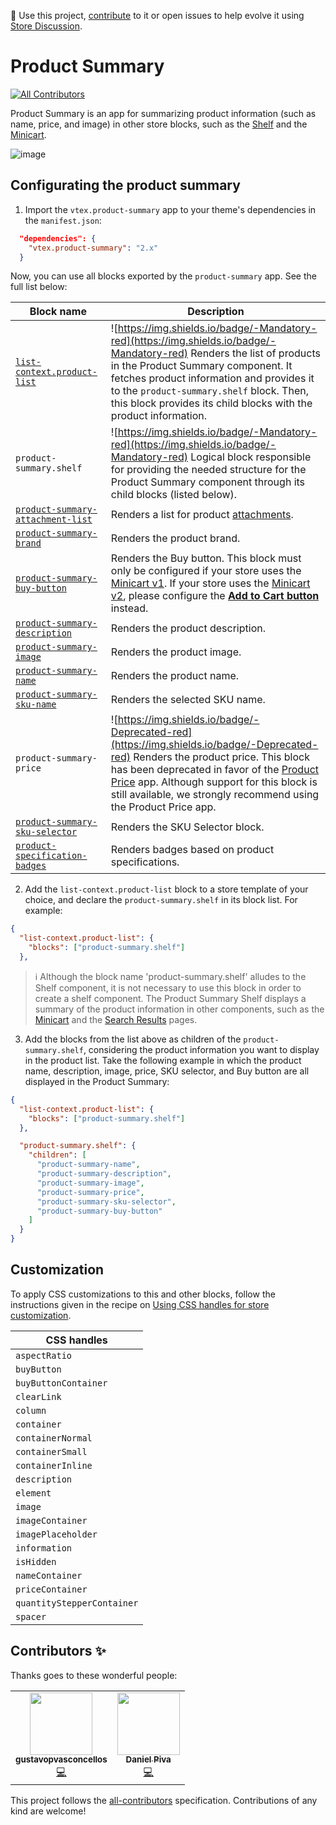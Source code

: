 📢 Use this project, [contribute](https://github.com/vtex-apps/product-summary) to it or open issues to help evolve it using [Store Discussion](https://github.com/vtex-apps/store-discussion).

# Product Summary

<!-- ALL-CONTRIBUTORS-BADGE:START - Do not remove or modify this section -->
[![All Contributors](https://img.shields.io/badge/all_contributors-2-orange.svg?style=flat-square)](#contributors-)
<!-- ALL-CONTRIBUTORS-BADGE:END -->

Product Summary is an app for summarizing product information (such as name, price, and image) in other store blocks, such as the [Shelf](https://developers.vtex.com/docs/guides/vtex-shelf/) and the [Minicart](https://developers.vtex.com/docs/guides/vtex-minicart/).

![image](https://cdn.jsdelivr.net/gh/vtexdocs/dev-portal-content@main/images/vtex-product-summary-0.png)

## Configurating the product summary

1. Import the `vtex.product-summary` app to your theme's dependencies in the `manifest.json`:

```json
  "dependencies": {
    "vtex.product-summary": "2.x"
  }
```

Now, you can use all blocks exported by the `product-summary` app. See the full list below:

| Block name                                                                                                                     | Description                                                                                                                                                                                                                                                                                                                                                                                                                                 |
| ------------------------------------------------------------------------------------------------------------------------------ | ------------------------------------------------------------------------------------------------------------------------------------------------------------------------------------------------------------------------------------------------------------------------------------------------------------------------------------------------------------------------------------------------------------------------------------------- |
| [`list-context.product-list`](https://developers.vtex.com/docs/guides/vtex-product-summary-productsummarylist)                 | ![https://img.shields.io/badge/-Mandatory-red](https://img.shields.io/badge/-Mandatory-red) Renders the list of products in the Product Summary component. It fetches product information and provides it to the `product-summary.shelf` block. Then, this block provides its child blocks with the product information.                                                                 |
| `product-summary.shelf`                                                                                                        | ![https://img.shields.io/badge/-Mandatory-red](https://img.shields.io/badge/-Mandatory-red) Logical block responsible for providing the needed structure for the Product Summary component through its child blocks (listed below).                                                                                                                                                                                                                                                                                             |
| [`product-summary-attachment-list`](https://developers.vtex.com/docs/guides/vtex-product-summary-productsummaryattachmentlist) | Renders a list for product [attachments](https://help.vtex.com/tutorial/adding-an-attachment--7zHMUpuoQE4cAskqEUWScU).                                                                                                                                                                                                                                                                                                                      |
| [`product-summary-brand`](https://developers.vtex.com/docs/guides/vtex-product-summary-productsummarybrand)                    | Renders the product brand.                                                                                                                                                                                                                                                                                                                                                                                                                  |
| [`product-summary-buy-button`](https://developers.vtex.com/docs/guides/vtex-product-summary-productsummarybuybutton)           | Renders the Buy button. This block must only be configured if your store uses the [Minicart v1](https://github.com/vtex-apps/minicart/blob/383d7bbd3295f06d1b5854a0add561a872e1515c/docs/README.md). If your store uses the [Minicart v2](https://developers.vtex.com/docs/guides/vtex-minicart), please configure the [**Add to Cart button**](https://developers.vtex.com/docs/guides/vtex-add-to-cart-button) instead.                   |
| [`product-summary-description`](https://developers.vtex.com/docs/guides/vtex-product-summary-productsummarydescription)        | Renders the product description.                                                                                                                                                                                                                                                                                                                                                                                                            |
| [`product-summary-image`](https://developers.vtex.com/docs/guides/vtex-product-summary-productsummaryimage)                    | Renders the product image.                                                                                                                                                                                                                                                                                                                                                                                                                  |
| [`product-summary-name`](https://developers.vtex.com/docs/guides/vtex-product-summary-productsummaryname)                      | Renders the product name.                                                                                                                                                                                                                                                                                                                                                                                                                   |
| [`product-summary-sku-name`](https://developers.vtex.com/docs/guides/vtex-product-summary-productsummaryskuname)               | Renders the selected SKU name.                                                                                                                                                                                                                                                                                                                                                                                                              |
| `product-summary-price`                                                                                                        | ![https://img.shields.io/badge/-Deprecated-red](https://img.shields.io/badge/-Deprecated-red) Renders the product price. This block has been deprecated in favor of the [Product Price](https://cdn.jsdelivr.net/gh/vtexdocs/dev-portal-content@main/images/vtex-product-summary-3.png) app. Although support for this block is still available, we strongly recommend using the Product Price app.                                         |
| [`product-summary-sku-selector`](https://developers.vtex.com/docs/guides/vtex-product-summary-productsummaryskuselector)       | Renders the SKU Selector block.                                                                                                                                                                                                                                                                                                                                                                                                             |
| [`product-specification-badges`](https://developers.vtex.com/vtex-developer-docs/docs/vtex-product-summary-productsummaryspecificationbadges) | Renders badges based on product specifications. |

2. Add the `list-context.product-list` block to a store template of your choice, and declare the `product-summary.shelf` in its block list. For example:

```json
{
  "list-context.product-list": {
    "blocks": ["product-summary.shelf"]
  },
```

> ℹ️ Although the block name 'product-summary.shelf' alludes to the Shelf component, it is not necessary to use this block in order to create a shelf component. The Product Summary Shelf displays a summary of the product information in other components, such as the [Minicart](https://developers.vtex.com/docs/guides/vtex-minicart) and the [Search Results](https://developers.vtex.com/docs/guides/vtex-search-result) pages.

3. Add the blocks from the list above as children of the `product-summary.shelf`, considering the product information you want to display in the product list. Take the following example in which the product name, description, image, price, SKU selector, and Buy button are all displayed in the Product Summary:

```json
{
  "list-context.product-list": {
    "blocks": ["product-summary.shelf"]
  },

  "product-summary.shelf": {
    "children": [
      "product-summary-name",
      "product-summary-description",
      "product-summary-image",
      "product-summary-price",
      "product-summary-sku-selector",
      "product-summary-buy-button"
    ]
  }
}
```

## Customization

To apply CSS customizations to this and other blocks, follow the instructions given in the recipe on [Using CSS handles for store customization](https://developers.vtex.com/docs/guides/vtex-io-documentation-using-css-handles-for-store-customization).

| CSS handles                |
| -------------------------- |
| `aspectRatio`              |
| `buyButton`                |
| `buyButtonContainer`       |
| `clearLink`                |
| `column`                   |
| `container`                |
| `containerNormal`          |
| `containerSmall`           |
| `containerInline`          |
| `description`              |
| `element`                  |
| `image`                    |
| `imageContainer`           |
| `imagePlaceholder`         |
| `information`              |
| `isHidden`                 |
| `nameContainer`            |
| `priceContainer`           |
| `quantityStepperContainer` |
| `spacer`                   |

<!-- DOCS-IGNORE:start -->

## Contributors ✨

Thanks goes to these wonderful people:

<!-- ALL-CONTRIBUTORS-LIST:START - Do not remove or modify this section -->
<!-- prettier-ignore-start -->
<!-- markdownlint-disable -->
<table>
  <tr>
    <td align="center"><a href="https://github.com/gustavopvasconcellos"><img src="https://avatars1.githubusercontent.com/u/49173685?v=4" width="100px;" alt=""/><br /><sub><b>gustavopvasconcellos</b></sub></a><br /><a href="https://github.com/vtex-apps/product-summary/commits?author=gustavopvasconcellos" title="Code">💻</a></td>
    <td align="center"><a href="http://imdanielpiva.me"><img src="https://avatars0.githubusercontent.com/u/26178791?v=4" width="100px;" alt=""/><br /><sub><b>Daniel Piva</b></sub></a><br /><a href="https://github.com/vtex-apps/product-summary/commits?author=imdanielpiva" title="Code">💻</a></td>
  </tr>
</table>

<!-- markdownlint-enable -->
<!-- prettier-ignore-end -->
<!-- ALL-CONTRIBUTORS-LIST:END -->

This project follows the [all-contributors](https://github.com/all-contributors/all-contributors) specification. Contributions of any kind are welcome!
<!-- DOCS-IGNORE:end -->
